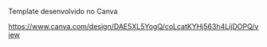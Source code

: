 Template desenvolvido no Canva

https://www.canva.com/design/DAE5XL5YogQ/coLcatKYHj563h4LijDOPQ/view
